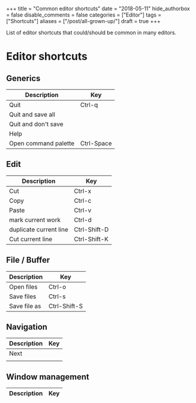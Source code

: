 +++
title = "Common editor shortcuts"
date = "2018-05-11"
hide_authorbox = false
disable_comments = false
categories = ["Editor"]
tags = ["Shortcuts"]
aliases = ["/post/all-grown-up/"]
draft = true
+++

List of editor shortcuts that could/should be common in many editors.

<!--more-->

# Editor shortcuts

## Generics

| Description          | Key        |
| -------------------- | ---------- |
| Quit                 | Ctrl-q     |
| Quit and save all    |            |
| Quit and don't save  |            |
| Help                 |            |
| Open command palette | Ctrl-Space |

## Edit

| Description            | Key          |
| ---------------------- | ------------ |
| Cut                    | Ctrl-x       |
| Copy                   | Ctrl-c       |
| Paste                  | Ctrl-v       |
| mark current work      | Ctrl-d       |
| duplicate current line | Ctrl-Shift-D |
| Cut current line       | Ctrl-Shift-K |


## File / Buffer

| Description  | Key          |
| ------------ | ------------ |
| Open files   | Ctrl-o       |
| Save files   | Ctrl-s       |
| Save file as | Ctrl-Shift-S |


## Navigation

| Description | Key |
| ----------- | --- |
| Next             |     |
|             |     |


## Window management

| Description            | Key          |
| ---------------------- | ------------ |
